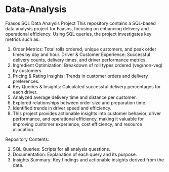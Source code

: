 # Data-Analysis
Faasos SQL Data Analysis Project
This repository contains a SQL-based data analysis project for Faasos, focusing on enhancing delivery and operational efficiency. Using SQL queries, the project investigates key metrics such as:

1. Order Metrics: Total rolls ordered, unique customers, and peak order times by day and hour.
   Driver & Customer Experience: Successful delivery counts, delivery times, and driver performance metrics.
2. Ingredient Optimization: Breakdown of roll types ordered (veg/non-veg) by customers.
3. Pricing & Rating Insights: Trends in customer orders and delivery preferences.
4. Key Queries & Insights: Calculated successful delivery percentages for each driver.
5. Analyzed average delivery time and distance per customer.
6. Explored relationships between order size and preparation time.
7. Identified trends in driver speed and efficiency.
8. This project provides actionable insights into customer behavior, driver performance, and operational efficiency, making it valuable for improving customer experience, cost efficiency, and resource allocation.

Repository Contents:
1. SQL Queries: Scripts for all analysis questions.
2. Documentation: Explanation of each query and its purpose.
3. Insights Summary: Key findings and actionable insights derived from the data.
